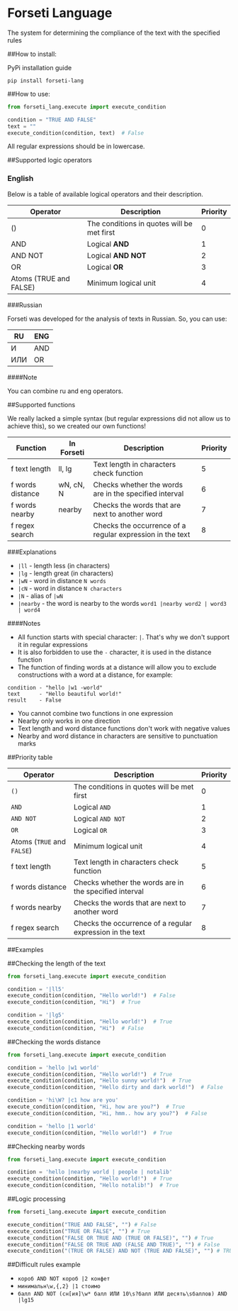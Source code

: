 # Forseti Language

The system for determining the compliance of the text with the specified rules

##How to install:

PyPi installation guide
```shell
pip install forseti-lang
```

##How to use:

```python
from forseti_lang.execute import execute_condition

condition = "TRUE AND FALSE"
text = ""
execute_condition(condition, text)  # False
```

All regular expressions should be in lowercase.

##Supported logic operators

### English

Below is a table of available logical operators and their description.

| Operator               | Description                                 | Priority |
|------------------------|---------------------------------------------|----------|
| ()                     | The conditions in quotes will be met first  | 0        |
| AND                    | Logical **AND**                             | 1        |
| AND NOT                | Logical **AND NOT**                         | 2        |
| OR                     | Logical **OR**                              | 3        |
| Atoms (TRUE and FALSE) | Minimum logical unit                        | 4        |

###Russian

Forseti was developed for the analysis of texts in Russian.
So, you can use:

| RU  | ENG |
|-----|-----|
| И   | AND |
| ИЛИ | OR  |

####Note

You can combine ru and eng operators.

##Supported functions

We really lacked a simple syntax (but regular expressions did not allow us to achieve this), so we created our own
functions!

| Function         | In Forseti | Description                                               | Priority |
|------------------|------------|-----------------------------------------------------------|----------|
| f text length    | ll, lg     | Text length in characters check function                  | 5        |
| f words distance | wN, cN, N  | Checks whether the words are in the specified interval    | 6        |
| f words nearby   | nearby     | Checks the words that are next to another word            | 7        |
| f regex search   |            | Checks the occurrence of a regular expression in the text | 8        |

###Explanations

* `|ll` - length less (in characters)
* `|lg` - length great (in characters)
* `|wN` - word in distance `N words`
* `|cN` - word in distance `N characters`
* `|N` - alias of `|wN`
* `|nearby` - the word is nearby to the words `word1 |nearby word2 | word3 | word4`

####Notes

* All function starts with special character: `|`. That's why we don't support it in regular expressions
* It is also forbidden to use the `-` character, it is used in the distance function
* The function of finding words at a distance will allow you to exclude constructions with a word at a distance,
for example:
```
condition - "hello |w1 -world"
text      - "Hello beautiful world!"
result    - False
```
* You cannot combine two functions in one expression
* Nearby only works in one direction
* Text length and word distance functions don't work with negative values
* Nearby and word distance in characters are sensitive to punctuation marks

##Priority table

| Operator                   | Description                                               | Priority |
|----------------------------|-----------------------------------------------------------|----------|
| `()`                       | The conditions in quotes will be met first                | 0        |
| `AND`                      | Logical `AND`                                             | 1        |
| `AND NOT`                  | Logical `AND NOT`                                         | 2        |
| `OR`                       | Logical `OR`                                              | 3        |
| Atoms (`TRUE` and `FALSE`) | Minimum logical unit                                      | 4        |
| f text length              | Text length in characters check function                  | 5        |
| f words distance           | Checks whether the words are in the specified interval    | 6        |
| f words nearby             | Checks the words that are next to another word            | 7        |
| f regex search             | Checks the occurrence of a regular expression in the text | 8        |


##Examples

##Checking the length of the text

```python
from forseti_lang.execute import execute_condition

condition = '|ll5'
execute_condition(condition, "Hello world!")  # False
execute_condition(condition, "Hi")  # True

condition = '|lg5'
execute_condition(condition, "Hello world!")  # True
execute_condition(condition, "Hi")  # False
```

##Checking the words distance

```python
from forseti_lang.execute import execute_condition

condition = 'hello |w1 world'
execute_condition(condition, "Hello world!")  # True
execute_condition(condition, "Hello sunny world!")  # True
execute_condition(condition, "Hello dirty and dark world!")  # False

condition = 'hi\W? |c1 how are you'
execute_condition(condition, "Hi, how are you?")  # True
execute_condition(condition, "Hi, hmm.. how ary you?")  # False

condition = 'hello |1 world'
execute_condition(condition, "Hello world!")  # True
```

##Checking nearby words

```python
from forseti_lang.execute import execute_condition

condition = 'hello |nearby world | people | notalib'
execute_condition(condition, "Hello world!")  # True
execute_condition(condition, "Hello notalib!")  # True
```

##Logic processing

```python
from forseti_lang.execute import execute_condition

execute_condition("TRUE AND FALSE", "") # False
execute_condition("TRUE OR FALSE", "") # True
execute_condition("FALSE OR TRUE AND (TRUE OR FALSE)", "") # True
execute_condition("FALSE OR TRUE AND (FALSE AND TRUE)", "") # False
execute_condition("(TRUE OR FALSE) AND NOT (TRUE AND FALSE)", "") # TRUE
```


##Difficult rules example
* `короб AND NOT короб |2 конфет`
* `минимальн\w,{,2} |1 стоимо`
* `балл AND NOT (сн[ия]\w* балл ИЛИ 10\s?балл ИЛИ десять\sбаллов) AND |lg15`
